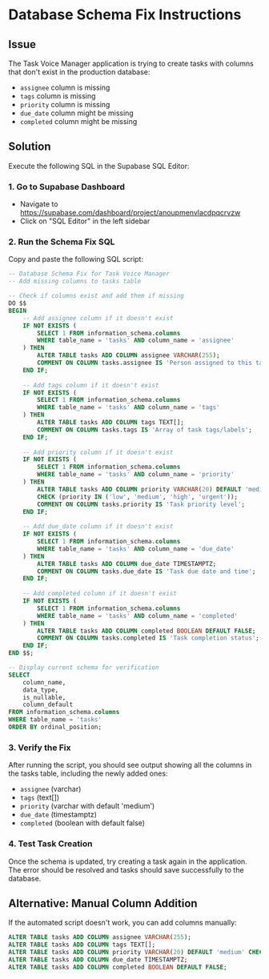 # Database Schema Fix Instructions

## Issue
The Task Voice Manager application is trying to create tasks with columns that don't exist in the production database:
- `assignee` column is missing
- `tags` column is missing  
- `priority` column is missing
- `due_date` column might be missing
- `completed` column might be missing

## Solution
Execute the following SQL in the Supabase SQL Editor:

### 1. Go to Supabase Dashboard
- Navigate to https://supabase.com/dashboard/project/anoupmenvlacdpqcrvzw
- Click on "SQL Editor" in the left sidebar

### 2. Run the Schema Fix SQL
Copy and paste the following SQL script:

```sql
-- Database Schema Fix for Task Voice Manager
-- Add missing columns to tasks table

-- Check if columns exist and add them if missing
DO $$ 
BEGIN
    -- Add assignee column if it doesn't exist
    IF NOT EXISTS (
        SELECT 1 FROM information_schema.columns 
        WHERE table_name = 'tasks' AND column_name = 'assignee'
    ) THEN
        ALTER TABLE tasks ADD COLUMN assignee VARCHAR(255);
        COMMENT ON COLUMN tasks.assignee IS 'Person assigned to this task';
    END IF;
    
    -- Add tags column if it doesn't exist  
    IF NOT EXISTS (
        SELECT 1 FROM information_schema.columns 
        WHERE table_name = 'tasks' AND column_name = 'tags'
    ) THEN
        ALTER TABLE tasks ADD COLUMN tags TEXT[];
        COMMENT ON COLUMN tasks.tags IS 'Array of task tags/labels';
    END IF;
    
    -- Add priority column if it doesn't exist
    IF NOT EXISTS (
        SELECT 1 FROM information_schema.columns 
        WHERE table_name = 'tasks' AND column_name = 'priority'
    ) THEN
        ALTER TABLE tasks ADD COLUMN priority VARCHAR(20) DEFAULT 'medium' 
        CHECK (priority IN ('low', 'medium', 'high', 'urgent'));
        COMMENT ON COLUMN tasks.priority IS 'Task priority level';
    END IF;
    
    -- Add due_date column if it doesn't exist
    IF NOT EXISTS (
        SELECT 1 FROM information_schema.columns 
        WHERE table_name = 'tasks' AND column_name = 'due_date'
    ) THEN
        ALTER TABLE tasks ADD COLUMN due_date TIMESTAMPTZ;
        COMMENT ON COLUMN tasks.due_date IS 'Task due date and time';
    END IF;
    
    -- Add completed column if it doesn't exist
    IF NOT EXISTS (
        SELECT 1 FROM information_schema.columns 
        WHERE table_name = 'tasks' AND column_name = 'completed'
    ) THEN
        ALTER TABLE tasks ADD COLUMN completed BOOLEAN DEFAULT FALSE;
        COMMENT ON COLUMN tasks.completed IS 'Task completion status';
    END IF;
END $$;

-- Display current schema for verification
SELECT 
    column_name,
    data_type,
    is_nullable,
    column_default
FROM information_schema.columns 
WHERE table_name = 'tasks' 
ORDER BY ordinal_position;
```

### 3. Verify the Fix
After running the script, you should see output showing all the columns in the tasks table, including the newly added ones:
- `assignee` (varchar)
- `tags` (text[])  
- `priority` (varchar with default 'medium')
- `due_date` (timestamptz)
- `completed` (boolean with default false)

### 4. Test Task Creation
Once the schema is updated, try creating a task again in the application. The error should be resolved and tasks should save successfully to the database.

## Alternative: Manual Column Addition
If the automated script doesn't work, you can add columns manually:

```sql
ALTER TABLE tasks ADD COLUMN assignee VARCHAR(255);
ALTER TABLE tasks ADD COLUMN tags TEXT[];
ALTER TABLE tasks ADD COLUMN priority VARCHAR(20) DEFAULT 'medium' CHECK (priority IN ('low', 'medium', 'high', 'urgent'));
ALTER TABLE tasks ADD COLUMN due_date TIMESTAMPTZ;
ALTER TABLE tasks ADD COLUMN completed BOOLEAN DEFAULT FALSE;
```